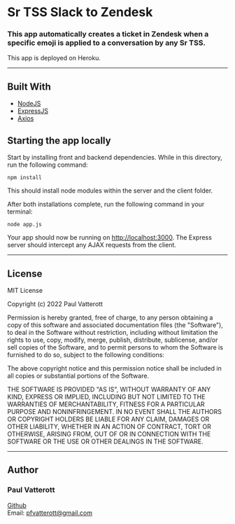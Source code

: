 # Sr TSS Slack to Zendesk

### This app automatically creates a ticket in Zendesk when a specific emoji is applied to a conversation by any Sr TSS.


This app is deployed on Heroku.


---


## Built With

- [NodeJS](https://nodejs.dev/)
- [ExpressJS](https://expressjs.com/)
- [Axios](https://axios-http.com/)

## Starting the app locally

Start by installing front and backend dependencies. While in this directory, run the following command:

```
npm install
```

This should install node modules within the server and the client folder.

After both installations complete, run the following command in your terminal:

```
node app.js
```

Your app should now be running on <http://localhost:3000>. The Express server should intercept any AJAX requests from the client.

---

## License

MIT License

Copyright (c) 2022 Paul Vatterott

Permission is hereby granted, free of charge, to any person obtaining a copy of this software and associated documentation files (the "Software"), to deal in the Software without restriction, including without limitation the rights to use, copy, modify, merge, publish, distribute, sublicense, and/or sell copies of the Software, and to permit persons to whom the Software is furnished to do so, subject to the following conditions:

The above copyright notice and this permission notice shall be included in all copies or substantial portions of the Software.

THE SOFTWARE IS PROVIDED "AS IS", WITHOUT WARRANTY OF ANY KIND, EXPRESS OR IMPLIED, INCLUDING BUT NOT LIMITED TO THE WARRANTIES OF MERCHANTABILITY, FITNESS FOR A PARTICULAR PURPOSE AND NONINFRINGEMENT. IN NO EVENT SHALL THE AUTHORS OR COPYRIGHT HOLDERS BE LIABLE FOR ANY CLAIM, DAMAGES OR OTHER LIABILITY, WHETHER IN AN ACTION OF CONTRACT, TORT OR OTHERWISE, ARISING FROM, OUT OF OR IN CONNECTION WITH THE SOFTWARE OR THE USE OR OTHER DEALINGS IN THE SOFTWARE.

---
## Author

### Paul Vatterott

[Github](https://github.com/pfvatterott) <br>
Email: pfvatterott@gmail.com
